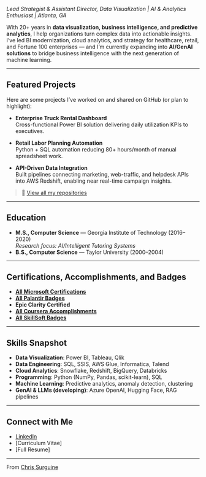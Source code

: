 *Lead Strategist & Assistant Director, Data Visualization \| AI & Analytics Enthusiast \| Atlanta, GA*  

With 20+ years in **data visualization, business intelligence, and predictive analytics**, I help organizations turn complex data into actionable insights. I’ve led BI modernization, cloud analytics, and strategy for healthcare, retail, and Fortune 100 enterprises — and I’m currently expanding into **AI/GenAI solutions** to bridge business intelligence with the next generation of machine learning.  

---

## Featured Projects
Here are some projects I’ve worked on and shared on GitHub (or plan to highlight):  

- **Enterprise Truck Rental Dashboard**  
  Cross-functional Power BI solution delivering daily utilization KPIs to executives.   

- **Retail Labor Planning Automation**  
  Python + SQL automation reducing 80+ hours/month of manual spreadsheet work.  

- **API-Driven Data Integration**  
  Built pipelines connecting marketing, web-traffic, and helpdesk APIs into AWS Redshift, enabling near real-time campaign insights.  

> 🔗 [View all my repositories](https://github.com/csurguine?tab=repositories)  

---

## Education
- **M.S., Computer Science** — Georgia Institute of Technology (2016–2020)  
  *Research focus: AI/Intelligent Tutoring Systems*  
- **B.S., Computer Science** — Taylor University (2000–2004)  

---

## Certifications, Accomplishments, and Badges
- [**All Microsoft Certifications**](https://www.credly.com/users/chris-surguine/badges#credly)
- [**All Palantir Badges**](https://verify.skilljar.com/c/wx8qd39su27o)
- **Epic Clarity Certified**  
- [**All Coursera Accomplishments**](https://www.coursera.org/user/9d75ea1c800b1d8ea082d0c0aa12ade3)
- [**All SkillSoft Badges**](https://skillsoft.digitalbadges.skillsoft.com/profile/christophersurguine201905/wallet)

---

## Skills Snapshot
- **Data Visualization**: Power BI, Tableau, Qlik  
- **Data Engineering**: SQL, SSIS, AWS Glue, Informatica, Talend  
- **Cloud Analytics**: Snowflake, Redshift, BigQuery, Databricks  
- **Programming**: Python (NumPy, Pandas, scikit-learn), SQL  
- **Machine Learning**: Predictive analytics, anomaly detection, clustering  
- **GenAI & LLMs (developing)**: Azure OpenAI, Hugging Face, RAG pipelines  

---

## Connect with Me
- [LinkedIn](https://linkedin.com/in/chriss)
- [Curriculum Vitae]
- [Full Resume]

---
From [Chris Surguine](https://github.com/csurguine)
